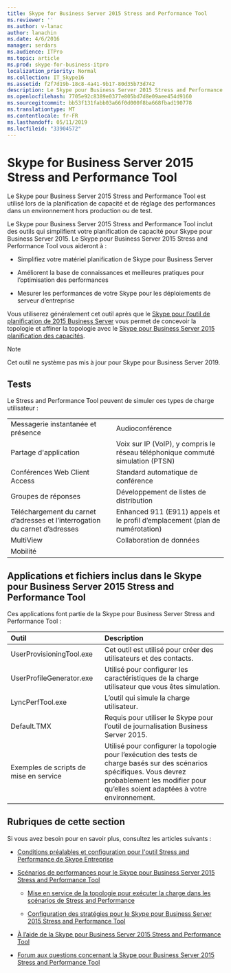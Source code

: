 ```yaml
---
title: Skype for Business Server 2015 Stress and Performance Tool
ms.reviewer: ''
ms.author: v-lanac
author: lanachin
ms.date: 4/6/2016
manager: serdars
ms.audience: ITPro
ms.topic: article
ms.prod: skype-for-business-itpro
localization_priority: Normal
ms.collection: IT_Skype16
ms.assetid: f2f7d19b-18c8-4a41-9b17-80d35b73d742
description: Le Skype pour Business Server 2015 Stress and Performance Tool est utilisé lors de la planification de capacité et de réglage des performances dans un environnement hors production ou de test.
ms.openlocfilehash: 7705e92c8389e0377e805bd7d8e09aee454d9160
ms.sourcegitcommit: bb53f131fabb03a66f0d000f8ba668fbad190778
ms.translationtype: MT
ms.contentlocale: fr-FR
ms.lasthandoff: 05/11/2019
ms.locfileid: "33904572"
---
```

# <a name="skype-for-business-server-2015-stress-and-performance-tool"></a>Skype for Business Server 2015 Stress and Performance Tool
 
Le Skype pour Business Server 2015 Stress and Performance Tool est utilisé lors de la planification de capacité et de réglage des performances dans un environnement hors production ou de test.
  
Le Skype pour Business Server 2015 Stress and Performance Tool inclut des outils qui simplifient votre planification de capacité pour Skype pour Business Server 2015. Le Skype pour Business Server 2015 Stress and Performance Tool vous aideront à :
  
- Simplifiez votre matériel planification de Skype pour Business Server
    
- Améliorent la base de connaissances et meilleures pratiques pour l’optimisation des performances
    
- Mesurer les performances de votre Skype pour les déploiements de serveur d’entreprise
    
Vous utiliserez généralement cet outil après que le [Skype pour l’outil de planification de 2015 Business Server](../../management-tools/planning-tool/planning-tool.md) vous permet de concevoir la topologie et affiner la topologie avec le [Skype pour Business Server 2015 planification des capacités](../../management-tools/capacity-planning-calculator.md). 

> [!NOTE]
> Cet outil ne système pas mis à jour pour Skype pour Business Server 2019.
  
## <a name="tests"></a>Tests

Le Stress and Performance Tool peuvent de simuler ces types de charge utilisateur :
  
|||
|:-----|:-----|
|Messagerie instantanée et présence  <br/> |Audioconférence  <br/> |
|Partage d'application  <br/> |Voix sur IP (VoIP), y compris le réseau téléphonique commuté simulation (PTSN)  <br/> |
|Conférences Web Client Access  <br/> |Standard automatique de conférence  <br/> |
|Groupes de réponses  <br/> |Développement de listes de distribution  <br/> |
|Téléchargement du carnet d’adresses et l’interrogation du carnet d’adresses  <br/> |Enhanced 911 (E911) appels et le profil d’emplacement (plan de numérotation)  <br/> |
|MultiView  <br/> |Collaboration de données  <br/> |
|Mobilité  <br/> ||
   
## <a name="applications-and-files-included-with-the-skype-for-business-server-2015-stress-and-performance-tool"></a>Applications et fichiers inclus dans le Skype pour Business Server 2015 Stress and Performance Tool

Ces applications font partie de la Skype pour Business Server Stress and Performance Tool :
  
|**Outil**|**Description**|
|:-----|:-----|
|UserProvisioningTool.exe  <br/> |Cet outil est utilisé pour créer des utilisateurs et des contacts.  <br/> |
|UserProfileGenerator.exe  <br/> |Utilisé pour configurer les caractéristiques de la charge utilisateur que vous êtes simulation.  <br/> |
|LyncPerfTool.exe  <br/> |L’outil qui simule la charge utilisateur.  <br/> |
|Default.TMX  <br/> |Requis pour utiliser le Skype pour l’outil de journalisation Business Server 2015.  <br/> |
|Exemples de scripts de mise en service  <br/> |Utilisé pour configurer la topologie pour l’exécution des tests de charge basés sur des scénarios spécifiques. Vous devrez probablement les modifier pour qu’elles soient adaptées à votre environnement.  <br/> |
   
## <a name="topics-in-this-section"></a>Rubriques de cette section

Si vous avez besoin pour en savoir plus, consultez les articles suivants :
  
- [Conditions préalables et configuration pour l'outil Stress and Performance de Skype Entreprise](prerequisites-and-setup.md)
    
- [Scénarios de performances pour le Skype pour Business Server 2015 Stress and Performance Tool](scenarios.md)
    
  - [Mise en service de la topologie pour exécuter la charge dans les scénarios de Stress and Performance](provisioning-the-topology-to-run-load.md)
    
  - [Configuration des stratégies pour le Skype pour Business Server 2015 Stress and Performance Tool](configuring-policies.md)
    
- [À l’aide de la Skype pour Business Server 2015 Stress and Performance Tool](using-the-tool.md)
    
- [Forum aux questions concernant la Skype pour Business Server 2015 Stress and Performance Tool](faq.md)
    

